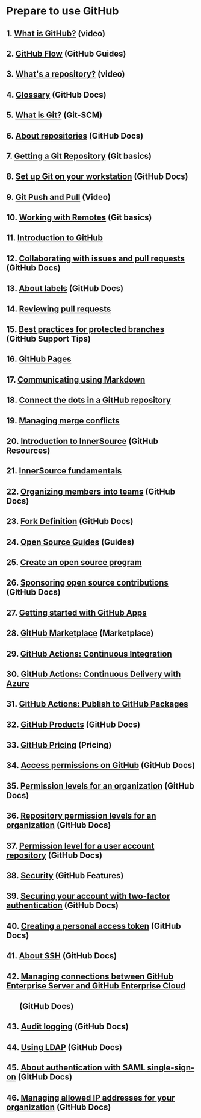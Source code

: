 # Prepare to use GitHub

## 1. [What is GitHub?](https://www.youtube.com/watch?v=w3jLJU7DT5E&feature=youtu.be/ "Title")  (video)

## 2. [GitHub Flow](https://guides.github.com/introduction/git-handbook/)  (GitHub Guides)

## 3. [What's a repository?](https://www.youtube.com/watch?v=UmX4kyB2wfg/)  (video)

## 4. [Glossary](https://docs.github.com/en/get-started/quickstart/github-glossary#git)  (GitHub Docs)

## 5. [What is Git?](https://git-scm.com/book/en/v2/Getting-Started-What-is-Git%3F)  (Git-SCM)

## 6. [About repositories](https://docs.github.com/en/repositories/creating-and-managing-repositories/about-repositories)  (GitHub Docs)

## 7. [Getting a Git Repository](https://git-scm.com/book/en/v2/Git-Basics-Getting-a-Git-Repository#_git_cloning)  (Git basics)

## 8. [Set up Git on your workstation](https://docs.github.com/en/get-started/quickstart/set-up-git#setting-up-git)  (GitHub Docs)

## 9. [Git Push and Pull](https://www.youtube.com/watch?v=-uQHV9GOA0w)  (Video)

## 10. [Working with Remotes](https://git-scm.com/book/en/v2/Git-Basics-Working-with-Remotes)  (Git basics)

## 11. [Introduction to GitHub](https://github.com/Zi-Tao/github-slideshow)

## 12. [Collaborating with issues and pull requests](https://docs.github.com/en/pull-requests/collaborating-with-pull-requests)  (GitHub Docs)

## 13. [About labels](https://docs.github.com/en/issues/using-labels-and-milestones-to-track-work/managing-labels)  (GitHub Docs)

## 14. [Reviewing pull requests](https://github.com/Zi-Tao/reviewing-a-pull-request)

## 15. [Best practices for protected branches](https://github.community/t/best-practices-for-protected-branches/10204)  (GitHub Support Tips)

## 16. [GitHub Pages](https://github.com/Zi-Tao/github-pages-with-jekyll)

## 17. [Communicating using Markdown](https://github.com/Zi-Tao/markdown-portfolio)

## 18. [Connect the dots in a GitHub repository](https://github.com/Zi-Tao/connect-the-dots-in-a-github-repository)

## 19. [Managing merge conflicts](https://github.com/Zi-Tao/merge-conflicts)

## 20. [Introduction to InnerSource](https://resources.github.com/downloads/InnerSource.pdf)  (GitHub Resources)

## 21. [InnerSource fundamentals](https://github.com/Zi-Tao/innersource)

## 22. [Organizing members into teams](https://docs.github.com/en/organizations/organizing-members-into-teams)  (GitHub Docs)

## 23. [Fork Definition](https://docs.github.com/en/get-started/quickstart/github-glossary#fork)  (GitHub Docs)

## 24. [Open Source Guides](https://opensource.guide/)  (Guides)

## 25. [Create an open source program](https://github.com/Zi-Tao/oss-enterprise)

## 26. [Sponsoring open source contributions](https://docs.github.com/en/sponsors/sponsoring-open-source-contributors)  (GitHub Docs)

## 27. [Getting started with GitHub Apps](https://github.com/Zi-Tao/getting-started-github-apps)

## 28. [GitHub Marketplace](https://github.com/marketplace)  (Marketplace)

## 29. [GitHub Actions: Continuous Integration](https://github.com/Zi-Tao/github-actions-for-ci)

## 30. [GitHub Actions: Continuous Delivery with Azure](https://github.com/Zi-Tao/github-actions-continuous-delivery-azure)

## 31. [GitHub Actions: Publish to GitHub Packages](https://github.com/Zi-Tao/github-actions-for-packages)

## 32. [GitHub Products](https://docs.github.com/en/get-started/learning-about-github/githubs-products)  (GitHub Docs)

## 33. [GitHub Pricing](https://github.com/pricing) (Pricing)

## 34. [Access permissions on GitHub](https://docs.github.com/en/get-started/learning-about-github/access-permissions-on-github)  (GitHub Docs)

## 35. [Permission levels for an organization](https://docs.github.com/en/organizations/managing-peoples-access-to-your-organization-with-roles/roles-in-an-organization)  (GitHub Docs)

## 36. [Repository permission levels for an organization](https://docs.github.com/en/organizations/managing-access-to-your-organizations-repositories/repository-roles-for-an-organization)  (GitHub Docs)

## 37. [Permission level for a user account repository](https://docs.github.com/en/account-and-profile/setting-up-and-managing-your-personal-account-on-github/managing-personal-account-settings/permission-levels-for-a-personal-account-repository)  (GitHub Docs)

## 38. [Security](https://github.com/features/security)  (GitHub Features)

## 39. [Securing your account with two-factor authentication](https://docs.github.com/en/authentication/securing-your-account-with-two-factor-authentication-2fa)  (GitHub Docs)

## 40. [Creating a personal access token](https://docs.github.com/en/authentication/keeping-your-account-and-data-secure/creating-a-personal-access-token)  (GitHub Docs)

## 41. [About SSH](https://docs.github.com/en/authentication/connecting-to-github-with-ssh/about-ssh)  (GitHub Docs)

## 42. [Managing connections between GitHub Enterprise Server and GitHub Enterprise Cloud](https://docs.github.com/en/enterprise-server@3.5/admin/configuration/configuring-github-connect)

## &nbsp;&nbsp;&nbsp;&nbsp;&nbsp;&nbsp;&nbsp;(GitHub Docs)

## 43. [Audit logging](https://docs.github.com/en/enterprise-server@3.5/admin/monitoring-activity-in-your-enterprise/reviewing-audit-logs-for-your-enterprise/about-the-audit-log-for-your-enterprise)  (GitHub Docs)

## 44. [Using LDAP](https://docs.github.com/en/enterprise-server@3.5/admin/identity-and-access-management/using-ldap-for-enterprise-iam/using-ldap)  (GitHub Docs)

## 45. [About authentication with SAML single-sign-on](https://docs.github.com/en/enterprise-cloud@latest/authentication/authenticating-with-saml-single-sign-on/about-authentication-with-saml-single-sign-on)  (GitHub Docs)

## 46. [Managing allowed IP addresses for your organization](https://docs.github.com/en/enterprise-cloud@latest/organizations/keeping-your-organization-secure/managing-security-settings-for-your-organization/managing-allowed-ip-addresses-for-your-organization)  (GitHub Docs)
